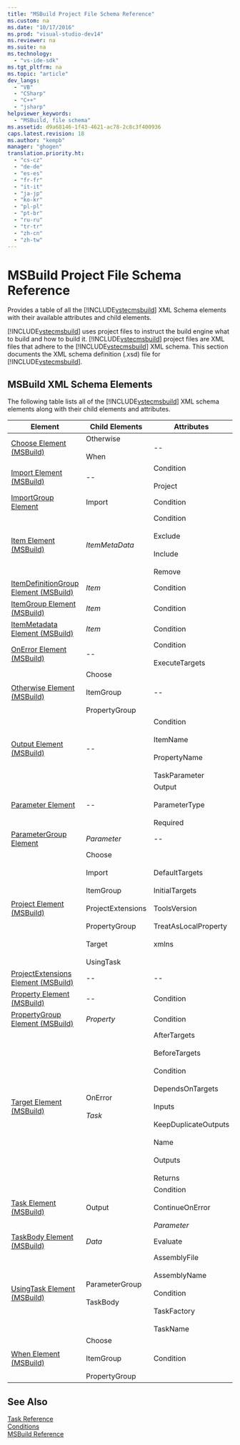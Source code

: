 ```yaml
---
title: "MSBuild Project File Schema Reference"
ms.custom: na
ms.date: "10/17/2016"
ms.prod: "visual-studio-dev14"
ms.reviewer: na
ms.suite: na
ms.technology: 
  - "vs-ide-sdk"
ms.tgt_pltfrm: na
ms.topic: "article"
dev_langs: 
  - "VB"
  - "CSharp"
  - "C++"
  - "jsharp"
helpviewer_keywords: 
  - "MSBuild, file schema"
ms.assetid: d9a68146-1f43-4621-ac78-2c8c3f400936
caps.latest.revision: 18
ms.author: "kempb"
manager: "ghogen"
translation.priority.ht: 
  - "cs-cz"
  - "de-de"
  - "es-es"
  - "fr-fr"
  - "it-it"
  - "ja-jp"
  - "ko-kr"
  - "pl-pl"
  - "pt-br"
  - "ru-ru"
  - "tr-tr"
  - "zh-cn"
  - "zh-tw"
---
```

# MSBuild Project File Schema Reference
Provides a table of all the [!INCLUDE[vstecmsbuild](../extensibility/includes/vstecmsbuild_md.md)] XML Schema elements with their available attributes and child elements.  
  
 [!INCLUDE[vstecmsbuild](../extensibility/includes/vstecmsbuild_md.md)] uses project files to instruct the build engine what to build and how to build it. [!INCLUDE[vstecmsbuild](../extensibility/includes/vstecmsbuild_md.md)] project files are XML files that adhere to the [!INCLUDE[vstecmsbuild](../extensibility/includes/vstecmsbuild_md.md)] XML schema. This section documents the XML schema definition (.xsd) file for [!INCLUDE[vstecmsbuild](../extensibility/includes/vstecmsbuild_md.md)].  
  
## MSBuild XML Schema Elements  
 The following table lists all of the [!INCLUDE[vstecmsbuild](../extensibility/includes/vstecmsbuild_md.md)] XML schema elements along with their child elements and attributes.  
  
|Element|Child Elements|Attributes|  
|-------------|--------------------|----------------|  
|[Choose Element (MSBuild)](../reference/choose-element--msbuild-.md)|Otherwise<br /><br /> When|--|  
|[Import Element (MSBuild)](../reference/import-element--msbuild-.md)|--|Condition<br /><br /> Project|  
|[ImportGroup Element](../reference/importgroup-element.md)|Import|Condition|  
|[Item Element (MSBuild)](../reference/item-element--msbuild-.md)|*ItemMetaData*|Condition<br /><br /> Exclude<br /><br /> Include<br /><br /> Remove|  
|[ItemDefinitionGroup Element (MSBuild)](../reference/itemdefinitiongroup-element--msbuild-.md)|*Item*|Condition|  
|[ItemGroup Element (MSBuild)](../reference/itemgroup-element--msbuild-.md)|*Item*|Condition|  
|[ItemMetadata Element (MSBuild)](../reference/itemmetadata-element--msbuild-.md)|*Item*|Condition|  
|[OnError Element (MSBuild)](../reference/onerror-element--msbuild-.md)|--|Condition<br /><br /> ExecuteTargets|  
|[Otherwise Element (MSBuild)](../reference/otherwise-element--msbuild-.md)|Choose<br /><br /> ItemGroup<br /><br /> PropertyGroup|--|  
|[Output Element (MSBuild)](../reference/output-element--msbuild-.md)|--|Condition<br /><br /> ItemName<br /><br /> PropertyName<br /><br /> TaskParameter|  
|[Parameter Element](../reference/parameter-element.md)|--|Output<br /><br /> ParameterType<br /><br /> Required|  
|[ParameterGroup Element](../reference/parametergroup-element.md)|*Parameter*|--|  
|[Project Element (MSBuild)](../reference/project-element--msbuild-.md)|Choose<br /><br /> Import<br /><br /> ItemGroup<br /><br /> ProjectExtensions<br /><br /> PropertyGroup<br /><br /> Target<br /><br /> UsingTask|DefaultTargets<br /><br /> InitialTargets<br /><br /> ToolsVersion<br /><br /> TreatAsLocalProperty<br /><br /> xmlns|  
|[ProjectExtensions Element (MSBuild)](../reference/projectextensions-element--msbuild-.md)|--|--|  
|[Property Element (MSBuild)](../reference/property-element--msbuild-.md)|--|Condition|  
|[PropertyGroup Element (MSBuild)](../reference/propertygroup-element--msbuild-.md)|*Property*|Condition|  
|[Target Element (MSBuild)](../reference/target-element--msbuild-.md)|OnError<br /><br /> *Task*|AfterTargets<br /><br /> BeforeTargets<br /><br /> Condition<br /><br /> DependsOnTargets<br /><br /> Inputs<br /><br /> KeepDuplicateOutputs<br /><br /> Name<br /><br /> Outputs<br /><br /> Returns|  
|[Task Element (MSBuild)](../reference/task-element--msbuild-.md)|Output|Condition<br /><br /> ContinueOnError<br /><br /> *Parameter*|  
|[TaskBody Element (MSBuild)](../reference/taskbody-element--msbuild-.md)|*Data*|Evaluate|  
|[UsingTask Element (MSBuild)](../reference/usingtask-element--msbuild-.md)|ParameterGroup<br /><br /> TaskBody|AssemblyFile<br /><br /> AssemblyName<br /><br /> Condition<br /><br /> TaskFactory<br /><br /> TaskName|  
|[When Element (MSBuild)](../reference/when-element--msbuild-.md)|Choose<br /><br /> ItemGroup<br /><br /> PropertyGroup|Condition|  
  
## See Also  
 [Task Reference](../reference/msbuild-task-reference.md)   
 [Conditions](../reference/msbuild-conditions.md)   
 [MSBuild Reference](../reference/msbuild-reference.md)
